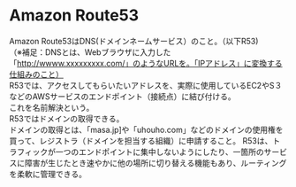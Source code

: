 # Amazon Route53
Amazon Route53はDNS(ドメインネームサービス）のこと。（以下R53)  
（※補足：DNSとは、Webブラウザに入力した「http://wwww.xxxxxxxxx.com/」のようなURLを。「IPアドレス」に変換する仕組みのこと）  
R53では、アクセスしてもらいたいアドレスを、実際に使用しているEC2やS３などのAWSサービスのエンドポイント（接続点）に結び付ける。  
これを名前解決という。  
R53ではドメインの取得できる。  
ドメインの取得とは、「masa.jp]や「uhouho.com」などのドメインの使用権を買って、レジストラ（ドメインを担当する組織）に申請すること。
R53は、トラフィックが一つのエンドポイントに集中しないようにしたり、一箇所のサービスに障害が生じたとき速やかに他の場所に切り替える機能もあり、ルーティングを柔軟に管理できる。
